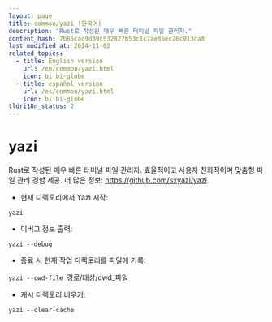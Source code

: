 ```yaml
---
layout: page
title: common/yazi (한국어)
description: "Rust로 작성된 매우 빠른 터미널 파일 관리자."
content_hash: 7b85cac9d39c532827b53c1c7ae85ec26c013ca8
last_modified_at: 2024-11-02
related_topics:
  - title: English version
    url: /en/common/yazi.html
    icon: bi bi-globe
  - title: español version
    url: /es/common/yazi.html
    icon: bi bi-globe
tldri18n_status: 2
---
```

# yazi

Rust로 작성된 매우 빠른 터미널 파일 관리자.
효율적이고 사용자 친화적이며 맞춤형 파일 관리 경험 제공.
더 많은 정보: <https://github.com/sxyazi/yazi>.

- 현재 디렉토리에서 Yazi 시작:

`yazi`

- 디버그 정보 출력:

`yazi --debug`

- 종료 시 현재 작업 디렉토리를 파일에 기록:

`yazi --cwd-file `<span class="tldr-var badge badge-pill bg-dark-lm bg-white-dm text-white-lm text-dark-dm font-weight-bold">경로/대상/cwd_파일</span>

- 캐시 디렉토리 비우기:

`yazi --clear-cache`
